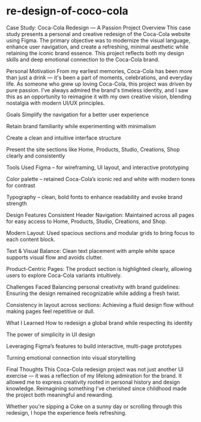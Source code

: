 # re-design-of-coco-cola


Case Study: Coca-Cola Redesign — A Passion Project
 Overview
This case study presents a personal and creative redesign of the Coca-Cola website using Figma. The primary objective was to modernize the visual language, enhance user navigation, and create a refreshing, minimal aesthetic while retaining the iconic brand essence. This project reflects both my design skills and deep emotional connection to the Coca-Cola brand.

Personal Motivation
From my earliest memories, Coca-Cola has been more than just a drink — it's been a part of moments, celebrations, and everyday life. As someone who grew up loving Coca-Cola, this project was driven by pure passion. I’ve always admired the brand's timeless identity, and I saw this as an opportunity to reimagine it with my own creative vision, blending nostalgia with modern UI/UX principles.

Goals
Simplify the navigation for a better user experience

Retain brand familiarity while experimenting with minimalism

Create a clean and intuitive interface structure

Present the site sections like Home, Products, Studio, Creations, Shop clearly and consistently

 Tools Used
Figma – for wireframing, UI layout, and interactive prototyping

Color palette – retained Coca-Cola’s iconic red and white with modern tones for contrast

Typography – clean, bold fonts to enhance readability and evoke brand strength

 Design Features
Consistent Header Navigation: Maintained across all pages for easy access to Home, Products, Studio, Creations, and Shop.

Modern Layout: Used spacious sections and modular grids to bring focus to each content block.

Text & Visual Balance: Clean text placement with ample white space supports visual flow and avoids clutter.

Product-Centric Pages: The product section is highlighted clearly, allowing users to explore Coca-Cola variants intuitively.

 Challenges Faced
Balancing personal creativity with brand guidelines: Ensuring the design remained recognizable while adding a fresh twist.

Consistency in layout across sections: Achieving a fluid design flow without making pages feel repetitive or dull.

 What I Learned
How to redesign a global brand while respecting its identity

The power of simplicity in UI design

Leveraging Figma’s features to build interactive, multi-page prototypes

Turning emotional connection into visual storytelling

 Final Thoughts
This Coca-Cola redesign project was not just another UI exercise — it was a reflection of my lifelong admiration for the brand. It allowed me to express creativity rooted in personal history and design knowledge. Reimagining something I’ve cherished since childhood made the project both meaningful and rewarding.

Whether you're sipping a Coke on a sunny day or scrolling through this redesign, I hope the experience feels refreshing.
